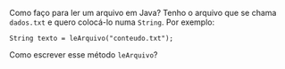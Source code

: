 Como faço para ler um arquivo em Java? Tenho o arquivo que se chama `dados.txt` e quero colocá-lo numa `String`. Por exemplo:


	String texto = leArquivo("conteudo.txt");

Como escrever esse método `leArquivo`?